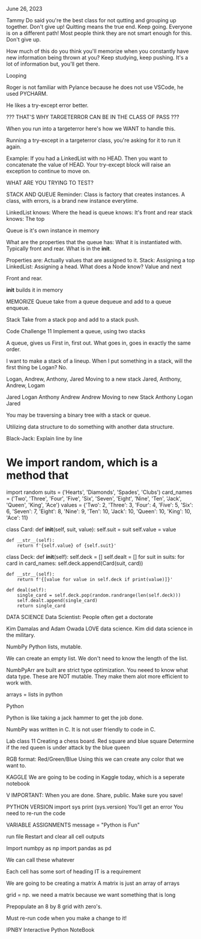 June 26, 2023

Tammy Do said you're the best class for not qutting and grouping up together.
Don't give up!
Quitting means the true end.
Keep going.
Everyone is on a different path!
Most people think they are not smart enough for this. Don't give up.

How much of this do you think you'll memorize when you constantly have new information being thrown at you? Keep studying, keep pushing. It's a lot of information but, you'll get there.



Looping

Roger is not familiar with Pylance because he does not use VSCode, he used PYCHARM.

He likes a try-except error better. 

??? THAT'S WHY TARGETERROR CAN BE IN THE CLASS OF PASS ???

When you run into a targeterror
here's how we WANT to handle this.

Running a try-except in a targeterror class, you're asking for it to run it again.

Example: If you had a LinkedList with no HEAD. Then you want to concatenate the value of HEAD. Your try-except block will raise an exception to continue to move on.

WHAT ARE YOU TRYING TO TEST? 



STACK AND QUEUE
Reminder: Class is factory that creates instances.
A class, with errors, is a brand new instance everytime.

LinkedList knows: Where the head is
queue knows: It's front and rear
stack knows: The top

Queue is it's own instance in memory

What are the properties that the queue has: What it is instantiated with. Typically front and rear. What is in the __init__.


Properties are: Actually values that are assigned to it.
Stack: Assigning a top
LinkedList: Assigning a head.
What does a Node know? Value and next

Front and rear.

__init__ builds it in memory

MEMORIZE
Queue
take from a queue dequeue and add to a queue enqueue. 

Stack
Take from a stack pop and add to a stack push.




Code Challenge 11
Implement a queue, using two stacks

A queue, gives us First in, first out. What goes in, goes in exactly the same order.

I want to make a stack of a lineup. When I put something in a stack, will the first thing be Logan? No.

Logan, Andrew, Anthony, Jared
Moving to a new stack
Jared, Anthony, Andrew, Logam

Jared                         Logan
Anthony                       Andrew
Andrew  Moving to new Stack   Anthony
Logan                         Jared


You may be traversing a binary tree with a stack or queue.

Utilizing data structure to do something with another data structure.




Black-Jack: Explain line by line

# We import random, which is a method that
import random
suits = ('Hearts', 'Diamonds', 'Spades', 'Clubs')
card_names = ('Two', 'Three', 'Four', 'Five', 'Six', 'Seven', 'Eight', 'Nine', 'Ten', 'Jack', 'Queen', 'King', 'Ace')
values = {'Two': 2, 'Three': 3, 'Four': 4, 'Five': 5, 'Six': 6, 'Seven': 7, 'Eight': 8, 'Nine': 9, 'Ten': 10,
          'Jack': 10, 'Queen': 10, 'King': 10, 'Ace': 11}


class Card:
    def __init__(self, suit, value):
        self.suit = suit
        self.value = value

    def __str__(self):
        return f'{self.value} of {self.suit}'


class Deck:
    def __init__(self):
        self.deck = []
        self.dealt = []
        for suit in suits:
            for card in card_names:
                self.deck.append(Card(suit, card))

    def __str__(self):
        return f'{[value for value in self.deck if print(value)]}'

    def deal(self):
        single_card = self.deck.pop(random.randrange(len(self.deck)))
        self.dealt.append(single_card)
        return single_card


DATA SCIENCE
Data Scientist: People often get a doctorate

Kim Damalas and Adam Owada LOVE data science. Kim did data science in the military.



NumbPy
Python lists, mutable.

We can create an empty list. We don't need to know the length of the list.

NumbPyArr are built are strict type optimization. You neeed to know what data type.
These are NOT mutable. They make them alot more efficient to work with.

arrays = lists in python

Python 

Python is like taking a jack hammer to get the job done.

NumbPy was written in C. It is not user friendly to code in C.





Lab class 11
Creating a chess board.
Red square and blue square
Determine if the red queen is under attack by the blue queen

RGB format: Red/Green/Blue
Using this we can create any color that we want to.

KAGGLE
We are going to be coding in Kaggle today, which is a seperate notebook


V IMPORTANT: When you are done. Share, public. Make sure you save!

PYTHON VERSION
import sys
print (sys.version)
You'll get an error
You need to re-run the code

VARIABLE ASSIGNMENTS
message = "Python is Fun"

run file
Restart and clear all cell outputs





Import numbpy as np 
import pandas as pd

We can call these whatever

Each cell has some sort of heading
IT is a requirement

We are going to be creating a matrix
A matrix is just an array of arrays

grid = np.
we need a matrix because we want something that is long

Prepopulate an 8 by 8 grid with zero's.

Must re-run code when you make a change to it!



IPNBY
Interactive Python NoteBook